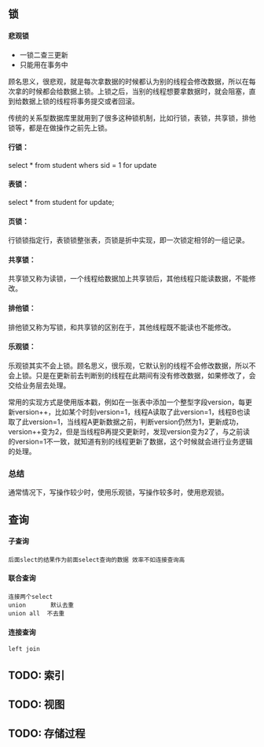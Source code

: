 ## 锁
#### 悲观锁

+ 一锁二查三更新
+ 只能用在事务中

顾名思义，很悲观，就是每次拿数据的时候都认为别的线程会修改数据，所以在每次拿的时候都会给数据上锁。上锁之后，当别的线程想要拿数据时，就会阻塞，直到给数据上锁的线程将事务提交或者回滚。

传统的关系型数据库里就用到了很多这种锁机制，比如行锁，表锁，共享锁，排他锁等，都是在做操作之前先上锁。 


#### 行锁：

select * from student whers sid = 1 for update

#### 表锁： 

select * from student for update; 

#### 页锁： 
行锁锁指定行，表锁锁整张表，页锁是折中实现，即一次锁定相邻的一组记录。 

#### 共享锁： 

共享锁又称为读锁，一个线程给数据加上共享锁后，其他线程只能读数据，不能修改。 

#### 排他锁： 
排他锁又称为写锁，和共享锁的区别在于，其他线程既不能读也不能修改。


#### 乐观锁： 

乐观锁其实不会上锁。顾名思义，很乐观，它默认别的线程不会修改数据，所以不会上锁。只是在更新前去判断别的线程在此期间有没有修改数据，如果修改了，会交给业务层去处理。 


常用的实现方式是使用版本戳，例如在一张表中添加一个整型字段version，每更新version++，比如某个时刻version=1，线程A读取了此version=1，线程B也读取了此version=1，当线程A更新数据之前，判断version仍然为1，更新成功，version++变为2，但是当线程B再提交更新时，发现version变为2了，与之前读的version=1不一致，就知道有别的线程更新了数据，这个时候就会进行业务逻辑的处理。 



### 总结
通常情况下，写操作较少时，使用乐观锁，写操作较多时，使用悲观锁。


## 查询

#### 子查询
	后面slect的结果作为前面select查询的数据 效率不如连接查询高
#### 联合查询
	连接两个select
	union		默认去重
	union all  不去重
#### 连接查询
	left join
	
	
##  TODO: 索引
	
## TODO: 视图
	
## TODO: 存储过程


